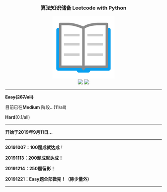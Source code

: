 <h3 align="center">算法知识储备 Leetcode with Python</h3>
<div align="center">
    <img src="Easy/book.png">
</div>
<div align="center">
    <img src="https://img.shields.io/badge/%3E-Leetcode-blue.svg">
    <img src="https://img.shields.io/badge/-Algorithm-blue.svg">
</div>

---

~~**Easy(267/all)**~~

目前已在**Medium** 阶段...(11/all)

**Hard**(0.1/all)

---

**开始于2019年9月11日...**

---

**20191007：100题成就达成！**

**20191113：200题成就达成！**

**20191214：250题留影！**

**20191221：Easy题全部做完！（除少量外）**

---

